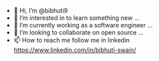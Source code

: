 - 👋 Hi, I’m @bibhuti9
- 👀 I’m interested in to learn something new ...
- 🌱 I’m currently working as a software engineer ...
- 💞️ I’m looking to collaborate on open source ...
- 📫 How to reach me follow me in linkedin https://www.linkedin.com/in/bibhuti-swain/

<!---
bibhuti9/bibhuti9 is a ✨ special ✨ repository because its `README.md` (this file) appears on your GitHub profile.
You can click the Preview link to take a look at your changes.
--->
